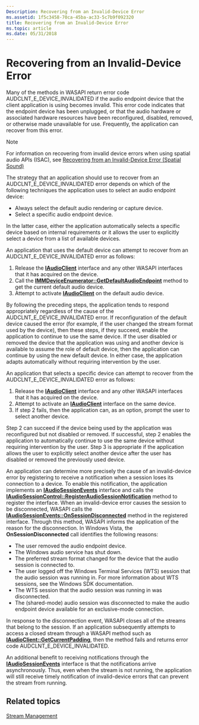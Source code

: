 ```yaml
---
Description: Recovering from an Invalid-Device Error
ms.assetid: 1f5c3458-70ca-45ba-ac33-5c7b9f092320
title: Recovering from an Invalid-Device Error
ms.topic: article
ms.date: 05/31/2018
---
```


# Recovering from an Invalid-Device Error

Many of the methods in WASAPI return error code AUDCLNT\_E\_DEVICE\_INVALIDATED if the audio endpoint device that the client application is using becomes invalid. This error code indicates that the endpoint device has been unplugged, or that the audio hardware or associated hardware resources have been reconfigured, disabled, removed, or otherwise made unavailable for use. Frequently, the application can recover from this error.

>[!NOTE]
> For information on recovering from invalid device errors when using spatial audio APIs (ISAC), see [Recovering from an Invalid-Device Error (Spatial Sound)](recovering-from-an-invalid-device-error-spatial-sound.md)

The strategy that an application should use to recover from an AUDCLNT\_E\_DEVICE\_INVALIDATED error depends on which of the following techniques the application uses to select an audio endpoint device:

-   Always select the default audio rendering or capture device.
-   Select a specific audio endpoint device.

In the latter case, either the application automatically selects a specific device based on internal requirements or it allows the user to explicitly select a device from a list of available devices.

An application that uses the default device can attempt to recover from an AUDCLNT\_E\_DEVICE\_INVALIDATED error as follows:

1.  Release the [**IAudioClient**](/windows/desktop/api/Audioclient/nn-audioclient-iaudioclient) interface and any other WASAPI interfaces that it has acquired on the device.
2.  Call the [**IMMDeviceEnumerator::GetDefaultAudioEndpoint**](/windows/desktop/api/Mmdeviceapi/nf-mmdeviceapi-immdeviceenumerator-getdefaultaudioendpoint) method to get the current default audio device.
3.  Attempt to activate [**IAudioClient**](/windows/desktop/api/Audioclient/nn-audioclient-iaudioclient) on the default audio device.

By following the preceding steps, the application tends to respond appropriately regardless of the cause of the AUDCLNT\_E\_DEVICE\_INVALIDATED error. If reconfiguration of the default device caused the error (for example, if the user changed the stream format used by the device), then these steps, if they succeed, enable the application to continue to use the same device. If the user disabled or removed the device that the application was using and another device is available to assume the role of default device, then the application can continue by using the new default device. In either case, the application adapts automatically without requiring intervention by the user.

An application that selects a specific device can attempt to recover from the AUDCLNT\_E\_DEVICE\_INVALIDATED error as follows:

1.  Release the [**IAudioClient**](/windows/desktop/api/Audioclient/nn-audioclient-iaudioclient) interface and any other WASAPI interfaces that it has acquired on the device.
2.  Attempt to activate an [**IAudioClient**](/windows/desktop/api/Audioclient/nn-audioclient-iaudioclient) interface on the same device.
3.  If step 2 fails, then the application can, as an option, prompt the user to select another device.

Step 2 can succeed if the device being used by the application was reconfigured but not disabled or removed. If successful, step 2 enables the application to automatically continue to use the same device without requiring intervention by the user. Step 3 is appropriate if the application allows the user to explicitly select another device after the user has disabled or removed the previously used device.

An application can determine more precisely the cause of an invalid-device error by registering to receive a notification when a session loses its connection to a device. To enable this notification, the application implements an [**IAudioSessionEvents**](/windows/desktop/api/Audiopolicy/nn-audiopolicy-iaudiosessionevents) interface and calls the [**IAudioSessionControl::RegisterAudioSessionNotification**](/windows/desktop/api/Audiopolicy/nf-audiopolicy-iaudiosessioncontrol-registeraudiosessionnotification) method to register the interface. When an invalid-device error causes the session to be disconnected, WASAPI calls the [**IAudioSessionEvents::OnSessionDisconnected**](/windows/desktop/api/Audiopolicy/nf-audiopolicy-iaudiosessionevents-onsessiondisconnected) method in the registered interface. Through this method, WASAPI informs the application of the reason for the disconnection. In Windows Vista, the **OnSessionDisconnected** call identifies the following reasons:

-   The user removed the audio endpoint device.
-   The Windows audio service has shut down.
-   The preferred stream format changed for the device that the audio session is connected to.
-   The user logged off the Windows Terminal Services (WTS) session that the audio session was running in. For more information about WTS sessions, see the Windows SDK documentation.
-   The WTS session that the audio session was running in was disconnected.
-   The (shared-mode) audio session was disconnected to make the audio endpoint device available for an exclusive-mode connection.

In response to the disconnection event, WASAPI closes all of the streams that belong to the session. If an application subsequently attempts to access a closed stream through a WASAPI method such as [**IAudioClient::GetCurrentPadding**](/windows/desktop/api/Audioclient/nf-audioclient-iaudioclient-getcurrentpadding), then the method fails and returns error code AUDCLNT\_E\_DEVICE\_INVALIDATED.

An additional benefit to receiving notifications through the [**IAudioSessionEvents**](/windows/desktop/api/Audiopolicy/nn-audiopolicy-iaudiosessionevents) interface is that the notifications arrive asynchronously. Thus, even when the stream is not running, the application will still receive timely notification of invalid-device errors that can prevent the stream from running.

## Related topics

<dl> <dt>

[Stream Management](stream-management.md)
</dt> </dl>

 

 



